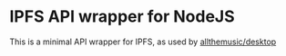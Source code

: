 # IPFS API wrapper for NodeJS

This is a minimal API wrapper for IPFS, as used by [allthemusic/desktop](//github.com/allthemusic/desktop)

